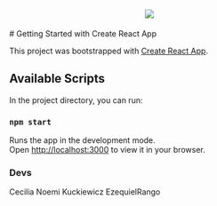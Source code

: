 
<h1 align="center">
  <img align="center" src="https://readme-typing-svg.herokuapp.com?color=EAA00C&size=48&width=2000&duration=3000&height=81&center=true&vCenter=true&lines=RickAndMorty"/>
</h1>
# Getting Started with Create React App

This project was bootstrapped with [Create React App](https://github.com/facebook/create-react-app).

## Available Scripts

In the project directory, you can run:

### `npm start`

Runs the app in the development mode.\
Open [http://localhost:3000](http://localhost:3000) to view it in your browser.

### Devs 


Cecilia Noemi Kuckiewicz 
EzequielRango
